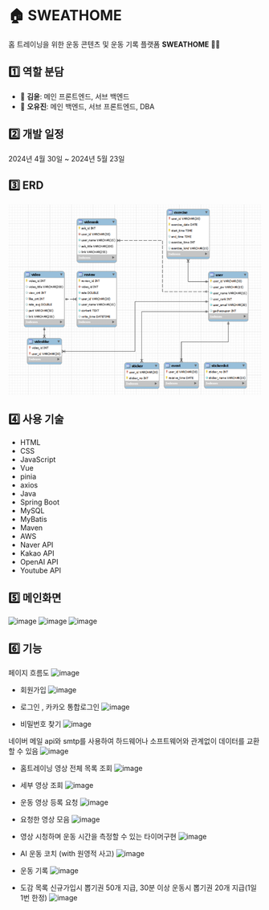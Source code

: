 # 🏠 SWEATHOME
홈 트레이닝을 위한 운동 콘텐츠 및 운동 기록 플랫폼 **SWEATHOME** 💪🏻

## 1️⃣ 역할 분담
- 🐶 **김윤**: 메인 프론트엔드, 서브 백엔드
- 🐰 **오유진**: 메인 백엔드, 서브 프론트엔드, DBA

## 2️⃣ 개발 일정
2024년 4월 30일 ~ 2024년 5월 23일

## 3️⃣ ERD
![ERD](https://github.com/Eunicekk/SWEATHOME/blob/main/img/ERD.png?raw=true)

## 4️⃣ 사용 기술
- HTML
- CSS
- JavaScript
- Vue
- pinia
- axios
- Java
- Spring Boot
- MySQL
- MyBatis
- Maven
- AWS
- Naver API
- Kakao API
- OpenAI API
- Youtube API

## 5️⃣ 메인화면 
![image](https://github.com/eug2n2/SWEATHOME/assets/107859104/19351015-3bf9-4aba-a795-35cf32b19f70)
![image](https://github.com/eug2n2/SWEATHOME/assets/107859104/959222d1-bc7e-48c2-829e-ff47f376b439)
![image](https://github.com/eug2n2/SWEATHOME/assets/107859104/4c01b6e0-4847-4b5b-ac5d-a6dce6b8382a)

## 6️⃣ 기능
페이지 흐름도
![image](https://github.com/eug2n2/SWEATHOME/assets/107859104/247121a3-fbea-4b27-96c8-1abcce147f39)

- 회원가입
![image](https://github.com/eug2n2/SWEATHOME/assets/107859104/cce46042-008c-4346-9784-edcf7c6051bc)

- 로그인 , 카카오 통합로그인
![image](https://github.com/eug2n2/SWEATHOME/assets/107859104/f32852d7-6cc7-4581-a0d6-3d5721107cd4)

- 비밀번호 찾기
![image](https://github.com/eug2n2/SWEATHOME/assets/107859104/614a628f-c1c4-408d-83fa-92012e8328f9)

네이버 메일 api와 smtp를 사용하여 하드웨어나 소프트웨어와 관계없이 데이터를 교환할 수 있음
![image](https://github.com/eug2n2/SWEATHOME/assets/107859104/b1d2d5a5-77d4-46b2-95ac-e1c9a7992e13)

- 홈트레이닝 영상 전체 목록 조회
![image](https://github.com/eug2n2/SWEATHOME/assets/107859104/002422ef-e219-4c2c-8efe-79e2edd4bdf4)

- 세부 영상 조회
![image](https://github.com/eug2n2/SWEATHOME/assets/107859104/ab6cc4e5-7746-4300-8055-10b365b6c1a3)

- 운동 영상 등록 요청
![image](https://github.com/eug2n2/SWEATHOME/assets/107859104/05a21038-d9ab-42f8-aa6c-f66910fba91c)

- 요청한 영상 모음
![image](https://github.com/eug2n2/SWEATHOME/assets/107859104/3e984092-9ca2-4f5f-9e1d-e2faf5abfc53)
- 영상 시청하며 운동 시간을 측정할 수 있는 타이머구현
![image](https://github.com/eug2n2/SWEATHOME/assets/107859104/c84c9745-a00b-41cc-a41f-76e207e2531a)

- AI 운동 코치 (with 원영적 사고)
![image](https://github.com/eug2n2/SWEATHOME/assets/107859104/2260a447-e222-4788-8635-684fd3ee19c6)

- 운동 기록
![image](https://github.com/eug2n2/SWEATHOME/assets/107859104/7a2c50a8-3837-4e65-87a7-df45f82f7e2b)

- 도감 목록
신규가입시 뽑기권 50개 지급, 30분 이상 운동시 뽑기권 20개 지급(1일 1번 한정)
![image](https://github.com/eug2n2/SWEATHOME/assets/107859104/0a9ed65a-3148-4945-8ca7-7fef801332b7)
